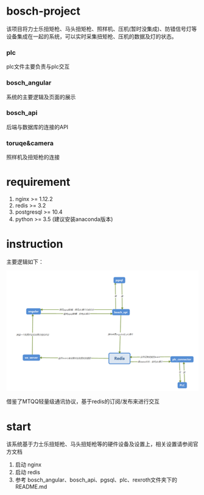 # bosch-project
该项目将力士乐扭矩枪、马头扭矩枪、照样机、压机(暂时没集成)、防错信号灯等设备集成在一起的系统，可以实时采集扭矩枪、压机的数据及灯的状态。
### plc
plc文件主要负责与plc交互
### bosch_angular
系统的主要逻辑及页面的展示
### bosch_api
后端与数据库的连接的API
### toruqe&camera
照样机及扭矩枪的连接
# requirement
1. nginx >= 1.12.2
2. redis >= 3.2
3. postgresql >= 10.4
4. python >= 3.5 (建议安装anaconda版本)
# instruction

主要逻辑如下：

![逻辑结构图](./images/a10-1.jpg)

借鉴了MTQQ轻量级通讯协议，基于redis的订阅/发布来进行交互

# start

该系统基于力士乐扭矩枪、马头扭矩枪等的硬件设备及设置上，相关设置请参阅官方文档

1. 启动 nginx
2. 启动 redis
3. 参考 bosch_angular、bosch_api、pgsql、plc、rexroth文件夹下的README.md


